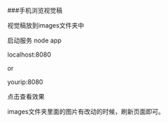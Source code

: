 ###手机浏览视觉稿

视觉稿放到images文件夹中

启动服务
node app

localhost:8080

or

yourip:8080

点击查看效果

images文件夹里面的图片有改动的时候，刷新页面即可。